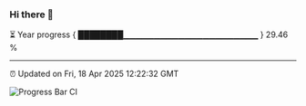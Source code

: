 ### Hi there 👋

⏳ Year progress { ████████▁▁▁▁▁▁▁▁▁▁▁▁▁▁▁▁▁▁▁▁▁▁ } 29.46 %

---

⏰ Updated on Fri, 18 Apr 2025 12:22:32 GMT

![Progress Bar CI](https://github.com/code-lakshay/GitHub-Actions-Demo/workflows/Progress%20Bar%20CI/badge.svg)
